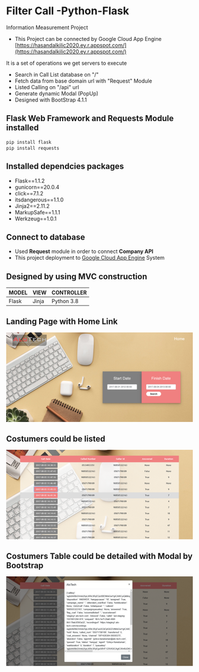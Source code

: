 # Filter Call -Python-Flask
Information Measurement Project

* This Project can be connected by Google Cloud App Engine [https://hasandalkilic2020.ey.r.appspot.com/](https://hasandalkilic2020.ey.r.appspot.com/)

It is a set of operations we get servers to execute 

* Search in Call List database on "/"
* Fetch data from base domain url with "Request" Module
* Listed Calling on "/api" url
* Generate dynamic Modal (PopUp) 
* Designed with BootStrap 4.1.1

## Flask Web Framework and Requests Module  installed
``` 
pip install flask
pip install requests
```

## Installed dependcies packages
- Flask==1.1.2
- gunicorn==20.0.4
- click==7.1.2
- itsdangerous==1.1.0
- Jinja2==2.11.2
- MarkupSafe==1.1.1
- Werkzeug==1.0.1

## Connect to database
* Used <b>Request</b> module in order to connect <b>Company API</b> 
* This project deployment to [Google Cloud App Engine](https://cloud.google.com/) System

## Designed by using MVC construction
| MODEL | VIEW | CONTROLLER |
|---| --- | --- |
| Flask | Jinja | Python 3.8 |

## Landing Page with Home Link
![](Readme-Images/Landing.png)

## Costumers could be listed
![](Readme-Images/List.png)

## Costumers Table could be detailed with Modal by Bootstrap
![](Readme-Images/PopUp.png)

